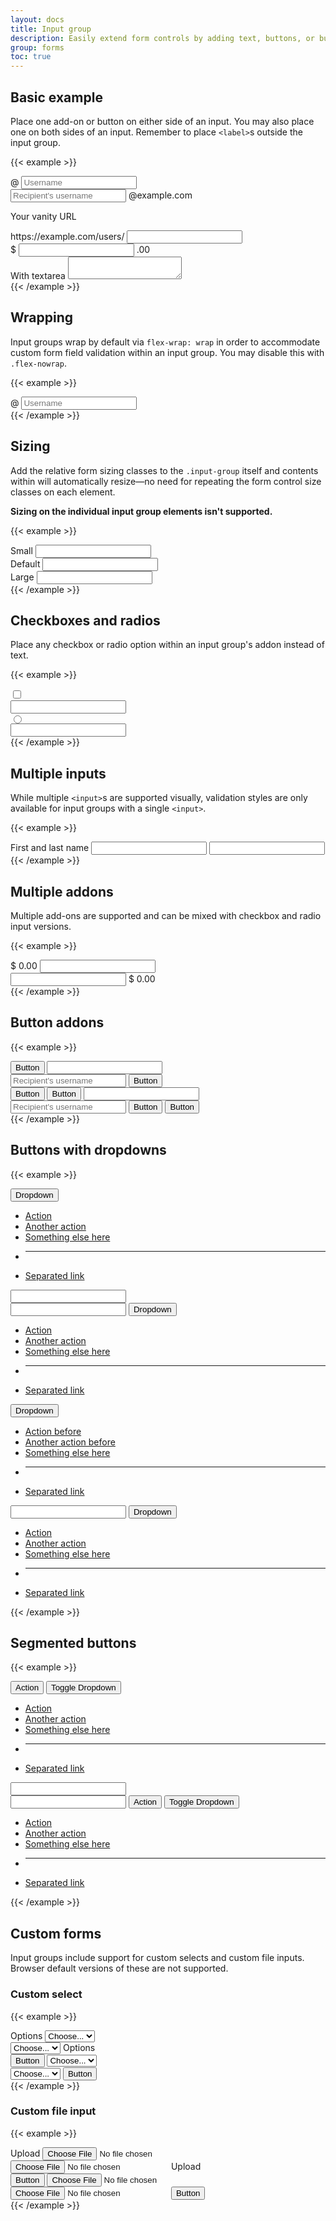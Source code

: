 ```yaml
---
layout: docs
title: Input group
description: Easily extend form controls by adding text, buttons, or button groups on either side of textual inputs, custom selects, and custom file inputs.
group: forms
toc: true
---
```


## Basic example

Place one add-on or button on either side of an input. You may also place one on both sides of an input. Remember to place `<label>`s outside the input group.

{{< example >}}
<div class="input-group mb-3">
  <span class="input-group-text" id="basic-addon1">@</span>
  <input type="text" class="form-control" placeholder="Username" aria-label="Username" aria-describedby="basic-addon1">
</div>

<div class="input-group mb-3">
  <input type="text" class="form-control" placeholder="Recipient's username" aria-label="Recipient's username" aria-describedby="basic-addon2">
  <span class="input-group-text" id="basic-addon2">@example.com</span>
</div>

<label for="basic-url" class="form-label">Your vanity URL</label>
<div class="input-group mb-3">
  <span class="input-group-text" id="basic-addon3">https://example.com/users/</span>
  <input type="text" class="form-control" id="basic-url" aria-describedby="basic-addon3">
</div>

<div class="input-group mb-3">
  <span class="input-group-text">$</span>
  <input type="text" class="form-control" aria-label="Amount (to the nearest dollar)">
  <span class="input-group-text">.00</span>
</div>

<div class="input-group">
  <span class="input-group-text">With textarea</span>
  <textarea class="form-control" aria-label="With textarea"></textarea>
</div>
{{< /example >}}

## Wrapping

Input groups wrap by default via `flex-wrap: wrap` in order to accommodate custom form field validation within an input group. You may disable this with `.flex-nowrap`.

{{< example >}}
<div class="input-group flex-nowrap">
  <span class="input-group-text" id="addon-wrapping">@</span>
  <input type="text" class="form-control" placeholder="Username" aria-label="Username" aria-describedby="addon-wrapping">
</div>
{{< /example >}}

## Sizing

Add the relative form sizing classes to the `.input-group` itself and contents within will automatically resize—no need for repeating the form control size classes on each element.

**Sizing on the individual input group elements isn't supported.**

{{< example >}}
<div class="input-group input-group-sm mb-3">
  <span class="input-group-text" id="inputGroup-sizing-sm">Small</span>
  <input type="text" class="form-control" aria-label="Sizing example input" aria-describedby="inputGroup-sizing-sm">
</div>

<div class="input-group mb-3">
  <span class="input-group-text" id="inputGroup-sizing-default">Default</span>
  <input type="text" class="form-control" aria-label="Sizing example input" aria-describedby="inputGroup-sizing-default">
</div>

<div class="input-group input-group-lg">
  <span class="input-group-text" id="inputGroup-sizing-lg">Large</span>
  <input type="text" class="form-control" aria-label="Sizing example input" aria-describedby="inputGroup-sizing-lg">
</div>
{{< /example >}}

## Checkboxes and radios

Place any checkbox or radio option within an input group's addon instead of text.

{{< example >}}
<div class="input-group mb-3">
  <div class="input-group-text">
    <input class="form-check-input" type="checkbox" value="" aria-label="Checkbox for following text input">
  </div>
  <input type="text" class="form-control" aria-label="Text input with checkbox">
</div>

<div class="input-group">
  <div class="input-group-text">
    <input class="form-check-input" type="radio" value="" aria-label="Radio button for following text input">
  </div>
  <input type="text" class="form-control" aria-label="Text input with radio button">
</div>
{{< /example >}}

## Multiple inputs

While multiple `<input>`s are supported visually, validation styles are only available for input groups with a single `<input>`.

{{< example >}}
<div class="input-group">
  <span class="input-group-text">First and last name</span>
  <input type="text" aria-label="First name" class="form-control">
  <input type="text" aria-label="Last name" class="form-control">
</div>
{{< /example >}}

## Multiple addons

Multiple add-ons are supported and can be mixed with checkbox and radio input versions.

{{< example >}}
<div class="input-group mb-3">
  <span class="input-group-text">$</span>
  <span class="input-group-text">0.00</span>
  <input type="text" class="form-control" aria-label="Dollar amount (with dot and two decimal places)">
</div>

<div class="input-group">
  <input type="text" class="form-control" aria-label="Dollar amount (with dot and two decimal places)">
  <span class="input-group-text">$</span>
  <span class="input-group-text">0.00</span>
</div>
{{< /example >}}

## Button addons

{{< example >}}
<div class="input-group mb-3">
  <button class="btn btn-outline-secondary" type="button" id="button-addon1">Button</button>
  <input type="text" class="form-control" placeholder="" aria-label="Example text with button addon" aria-describedby="button-addon1">
</div>

<div class="input-group mb-3">
  <input type="text" class="form-control" placeholder="Recipient's username" aria-label="Recipient's username" aria-describedby="button-addon2">
  <button class="btn btn-outline-secondary" type="button" id="button-addon2">Button</button>
</div>

<div class="input-group mb-3">
  <button class="btn btn-outline-secondary" type="button">Button</button>
  <button class="btn btn-outline-secondary" type="button">Button</button>
  <input type="text" class="form-control" placeholder="" aria-label="Example text with two button addons">
</div>

<div class="input-group">
  <input type="text" class="form-control" placeholder="Recipient's username" aria-label="Recipient's username with two button addons">
  <button class="btn btn-outline-secondary" type="button">Button</button>
  <button class="btn btn-outline-secondary" type="button">Button</button>
</div>
{{< /example >}}

## Buttons with dropdowns

{{< example >}}
<div class="input-group mb-3">
  <button class="btn btn-outline-secondary dropdown-toggle" type="button" data-toggle="dropdown" aria-expanded="false">Dropdown</button>
  <ul class="dropdown-menu">
    <li><a class="dropdown-item" href="#">Action</a></li>
    <li><a class="dropdown-item" href="#">Another action</a></li>
    <li><a class="dropdown-item" href="#">Something else here</a></li>
    <li><hr class="dropdown-divider"></li>
    <li><a class="dropdown-item" href="#">Separated link</a></li>
  </ul>
  <input type="text" class="form-control" aria-label="Text input with dropdown button">
</div>

<div class="input-group mb-3">
  <input type="text" class="form-control" aria-label="Text input with dropdown button">
  <button class="btn btn-outline-secondary dropdown-toggle" type="button" data-toggle="dropdown" aria-expanded="false">Dropdown</button>
  <ul class="dropdown-menu dropdown-menu-right">
    <li><a class="dropdown-item" href="#">Action</a></li>
    <li><a class="dropdown-item" href="#">Another action</a></li>
    <li><a class="dropdown-item" href="#">Something else here</a></li>
    <li><hr class="dropdown-divider"></li>
    <li><a class="dropdown-item" href="#">Separated link</a></li>
  </ul>
</div>

<div class="input-group">
  <button class="btn btn-outline-secondary dropdown-toggle" type="button" data-toggle="dropdown" aria-expanded="false">Dropdown</button>
  <ul class="dropdown-menu">
    <li><a class="dropdown-item" href="#">Action before</a></li>
    <li><a class="dropdown-item" href="#">Another action before</a></li>
    <li><a class="dropdown-item" href="#">Something else here</a></li>
    <li><hr class="dropdown-divider"></li>
    <li><a class="dropdown-item" href="#">Separated link</a></li>
  </ul>
  <input type="text" class="form-control" aria-label="Text input with 2 dropdown buttons">
  <button class="btn btn-outline-secondary dropdown-toggle" type="button" data-toggle="dropdown" aria-expanded="false">Dropdown</button>
  <ul class="dropdown-menu dropdown-menu-right">
    <li><a class="dropdown-item" href="#">Action</a></li>
    <li><a class="dropdown-item" href="#">Another action</a></li>
    <li><a class="dropdown-item" href="#">Something else here</a></li>
    <li><hr class="dropdown-divider"></li>
    <li><a class="dropdown-item" href="#">Separated link</a></li>
  </ul>
</div>
{{< /example >}}

## Segmented buttons

{{< example >}}
<div class="input-group mb-3">
  <button type="button" class="btn btn-outline-secondary">Action</button>
  <button type="button" class="btn btn-outline-secondary dropdown-toggle dropdown-toggle-split" data-toggle="dropdown" aria-expanded="false">
    <span class="visually-hidden">Toggle Dropdown</span>
  </button>
  <ul class="dropdown-menu">
    <li><a class="dropdown-item" href="#">Action</a></li>
    <li><a class="dropdown-item" href="#">Another action</a></li>
    <li><a class="dropdown-item" href="#">Something else here</a></li>
    <li><hr class="dropdown-divider"></li>
    <li><a class="dropdown-item" href="#">Separated link</a></li>
  </ul>
  <input type="text" class="form-control" aria-label="Text input with segmented dropdown button">
</div>

<div class="input-group">
  <input type="text" class="form-control" aria-label="Text input with segmented dropdown button">
  <button type="button" class="btn btn-outline-secondary">Action</button>
  <button type="button" class="btn btn-outline-secondary dropdown-toggle dropdown-toggle-split" data-toggle="dropdown" aria-expanded="false">
    <span class="visually-hidden">Toggle Dropdown</span>
  </button>
  <ul class="dropdown-menu dropdown-menu-right">
    <li><a class="dropdown-item" href="#">Action</a></li>
    <li><a class="dropdown-item" href="#">Another action</a></li>
    <li><a class="dropdown-item" href="#">Something else here</a></li>
    <li><hr class="dropdown-divider"></li>
    <li><a class="dropdown-item" href="#">Separated link</a></li>
  </ul>
</div>
{{< /example >}}

## Custom forms

Input groups include support for custom selects and custom file inputs. Browser default versions of these are not supported.

### Custom select

{{< example >}}
<div class="input-group mb-3">
  <label class="input-group-text" for="inputGroupSelect01">Options</label>
  <select class="form-select" id="inputGroupSelect01">
    <option selected>Choose...</option>
    <option value="1">One</option>
    <option value="2">Two</option>
    <option value="3">Three</option>
  </select>
</div>

<div class="input-group mb-3">
  <select class="form-select" id="inputGroupSelect02">
    <option selected>Choose...</option>
    <option value="1">One</option>
    <option value="2">Two</option>
    <option value="3">Three</option>
  </select>
  <label class="input-group-text" for="inputGroupSelect02">Options</label>
</div>

<div class="input-group mb-3">
  <button class="btn btn-outline-secondary" type="button">Button</button>
  <select class="form-select" id="inputGroupSelect03" aria-label="Example select with button addon">
    <option selected>Choose...</option>
    <option value="1">One</option>
    <option value="2">Two</option>
    <option value="3">Three</option>
  </select>
</div>

<div class="input-group">
  <select class="form-select" id="inputGroupSelect04" aria-label="Example select with button addon">
    <option selected>Choose...</option>
    <option value="1">One</option>
    <option value="2">Two</option>
    <option value="3">Three</option>
  </select>
  <button class="btn btn-outline-secondary" type="button">Button</button>
</div>
{{< /example >}}

### Custom file input

{{< example >}}
<div class="input-group mb-3">
  <span class="input-group-text" id="inputGroupFileAddon01">Upload</span>
  <input type="file" class="form-control" id="inputGroupFile01" aria-describedby="inputGroupFileAddon01">
</div>

<div class="input-group mb-3">
  <input type="file" class="form-control" id="inputGroupFile02" aria-describedby="inputGroupFileAddon02">
  <span class="input-group-text" id="inputGroupFileAddon02">Upload</span>
</div>

<div class="input-group mb-3">
  <button class="btn btn-outline-secondary" type="button" id="inputGroupFileAddon03">Button</button>
  <input type="file" class="form-control" id="inputGroupFile03" aria-describedby="inputGroupFileAddon03">
</div>

<div class="input-group">
  <input type="file" class="form-control" id="inputGroupFile04" aria-describedby="inputGroupFileAddon04">
  <button class="btn btn-outline-secondary" type="button" id="inputGroupFileAddon04">Button</button>
</div>
{{< /example >}}
